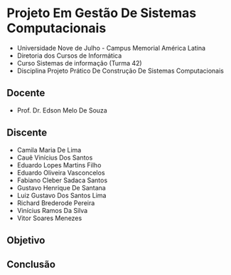# Projeto Em Gestão De Sistemas Computacionais

- Universidade Nove de Julho - Campus Memorial América Latina
- Diretoria dos Cursos de Informática
- Curso Sistemas de informação (Turma 42)
- Disciplina Projeto Prático De Construção De Sistemas Computacionais

## Docente

- Prof. Dr. Edson Melo De Souza

## Discente
 
- Camila Maria De Lima
- Cauê Vinícius Dos Santos
- Eduardo Lopes Martins Filho
- Eduardo Oliveira Vasconcelos
- Fabiano Cleber Sadaca Santos
- Gustavo Henrique De Santana
- Luiz Gustavo Dos Santos Lima
- Richard Brederode Pereira
- Vinícius Ramos Da Silva
- Vitor Soares Menezes

## Objetivo

## Conclusão

